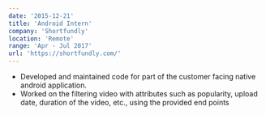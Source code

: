 ```yaml
---
date: '2015-12-21'
title: 'Android Intern'
company: 'Shortfundly'
location: 'Remote'
range: 'Apr - Jul 2017'
url: 'https://shortfundly.com/'
---
```


- Developed and maintained code for part of the customer facing native android application.
- Worked on the filtering video with attributes such as popularity, upload date, duration of the video, etc., using the provided end points
